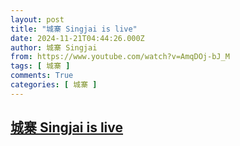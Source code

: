 ```yaml
---
layout: post
title: "城寨 Singjai is live"
date: 2024-11-21T04:44:26.000Z
author: 城寨 Singjai
from: https://www.youtube.com/watch?v=AmqDOj-bJ_M
tags: [ 城寨 ]
comments: True
categories: [ 城寨 ]
---
```

<!--1732164266000-->
[城寨 Singjai is live](https://www.youtube.com/watch?v=AmqDOj-bJ_M)
------

<div>

</div>
